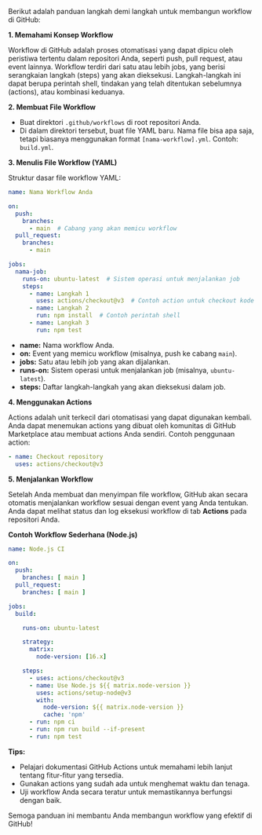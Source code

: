 Berikut adalah panduan langkah demi langkah untuk membangun workflow di GitHub:

**1. Memahami Konsep Workflow**

Workflow di GitHub adalah proses otomatisasi yang dapat dipicu oleh peristiwa tertentu dalam repositori Anda, seperti push, pull request, atau event lainnya. Workflow terdiri dari satu atau lebih jobs, yang berisi serangkaian langkah (steps) yang akan dieksekusi. Langkah-langkah ini dapat berupa perintah shell, tindakan yang telah ditentukan sebelumnya (actions), atau kombinasi keduanya.

**2. Membuat File Workflow**

* Buat direktori `.github/workflows` di root repositori Anda.
* Di dalam direktori tersebut, buat file YAML baru. Nama file bisa apa saja, tetapi biasanya menggunakan format `[nama-workflow].yml`. Contoh: `build.yml`.

**3. Menulis File Workflow (YAML)**

Struktur dasar file workflow YAML:

```yaml
name: Nama Workflow Anda

on:
  push:
    branches:
      - main  # Cabang yang akan memicu workflow
  pull_request:
    branches:
      - main

jobs:
  nama-job:
    runs-on: ubuntu-latest  # Sistem operasi untuk menjalankan job
    steps:
      - name: Langkah 1
        uses: actions/checkout@v3  # Contoh action untuk checkout kode
      - name: Langkah 2
        run: npm install  # Contoh perintah shell
      - name: Langkah 3
        run: npm test
```

* **name:** Nama workflow Anda.
* **on:** Event yang memicu workflow (misalnya, push ke cabang `main`).
* **jobs:** Satu atau lebih job yang akan dijalankan.
* **runs-on:** Sistem operasi untuk menjalankan job (misalnya, `ubuntu-latest`).
* **steps:** Daftar langkah-langkah yang akan dieksekusi dalam job.

**4. Menggunakan Actions**

Actions adalah unit terkecil dari otomatisasi yang dapat digunakan kembali. Anda dapat menemukan actions yang dibuat oleh komunitas di GitHub Marketplace atau membuat actions Anda sendiri. Contoh penggunaan action:

```yaml
- name: Checkout repository
  uses: actions/checkout@v3
```

**5. Menjalankan Workflow**

Setelah Anda membuat dan menyimpan file workflow, GitHub akan secara otomatis menjalankan workflow sesuai dengan event yang Anda tentukan. Anda dapat melihat status dan log eksekusi workflow di tab **Actions** pada repositori Anda.

**Contoh Workflow Sederhana (Node.js)**

```yaml
name: Node.js CI

on:
  push:
    branches: [ main ]
  pull_request:
    branches: [ main ]

jobs:
  build:

    runs-on: ubuntu-latest

    strategy:
      matrix:
        node-version: [16.x]

    steps:
      - uses: actions/checkout@v3
      - name: Use Node.js ${{ matrix.node-version }}
        uses: actions/setup-node@v3
        with:
          node-version: ${{ matrix.node-version }}
          cache: 'npm'
      - run: npm ci
      - run: npm run build --if-present
      - run: npm test
```

**Tips:**

* Pelajari dokumentasi GitHub Actions untuk memahami lebih lanjut tentang fitur-fitur yang tersedia.
* Gunakan actions yang sudah ada untuk menghemat waktu dan tenaga.
* Uji workflow Anda secara teratur untuk memastikannya berfungsi dengan baik.

Semoga panduan ini membantu Anda membangun workflow yang efektif di GitHub!
